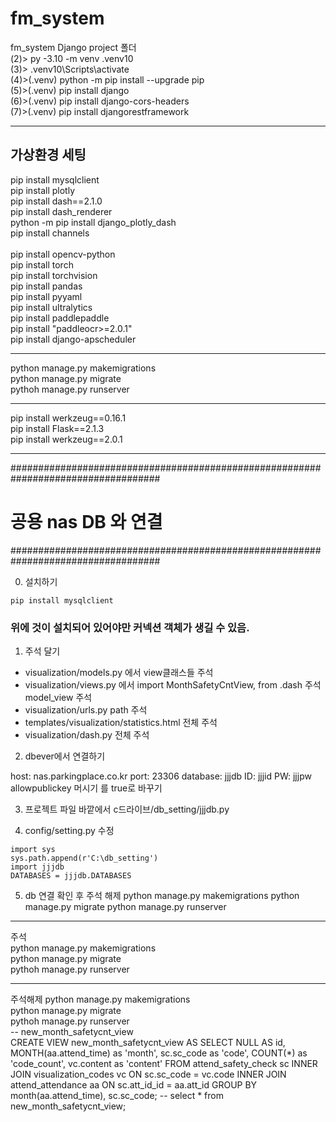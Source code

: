 # fm_system
fm_system Django  project 폴더 
<br>
(2)> py -3.10 -m venv .venv10 <br>
(3)> .venv10\Scripts\activate <br>
(4)>(.venv) python -m pip install --upgrade pip <br>
(5)>(.venv) pip install django <br>
(6)>(.venv) pip install django-cors-headers <br>
(7)>(.venv) pip install djangorestframework <br>

----------------------------------------------
## 가상환경 세팅
pip install mysqlclient <br>
pip install plotly <br>
pip install dash==2.1.0 <br>
pip install dash_renderer <br>
python -m pip install django_plotly_dash <br>
pip install channels <br>
 <br>
pip install opencv-python <br>
pip install torch <br>
pip install torchvision <br>
pip install pandas <br>
pip install pyyaml <br>
pip install ultralytics <br>
pip install paddlepaddle <br>
pip install "paddleocr>=2.0.1" <br>
pip install django-apscheduler <br>

-----------------------------------------
python manage.py makemigrations <br>
python manage.py migrate <br>
pythoh manage.py runserver <br>

-----------------------------------------
pip install werkzeug==0.16.1 <br>
pip install Flask==2.1.3 <br>
pip install werkzeug==2.0.1 <br>

-----------------------------------------
###################################################################################
# 공용 nas DB 와 연결
###################################################################################

0. 설치하기 <br>
```
pip install mysqlclient
```
### 위에 것이 설치되어 있어야만 커넥션 객체가 생길 수 있음.

1. 주석 달기
- visualization/models.py 에서 view클래스들 주석
- visualization/views.py 에서 import MonthSafetyCntView, from .dash 주석
   model_view 주석
- visualization/urls.py path  주석
- templates/visualization/statistics.html 전체 주석
- visualization/dash.py 전체 주석


2. dbever에서 연결하기 
<main>
host: nas.parkingplace.co.kr
port: 23306
database: jjjdb
ID: jjjid
PW: jjjpw

<properties>
allowpublickey 머시기 를 true로 바꾸기


3. 프로젝트 파일 바깥에서
c드라이브/db_setting/jjjdb.py


4. config/setting.py 수정
```
import sys
sys.path.append(r'C:\db_setting')
import jjjdb
DATABASES = jjjdb.DATABASES
 ```


5. db 연결 확인 후 주석 해제
python manage.py makemigrations
python manage.py migrate
python manage.py runserver
-------------------------------------------------
주석 <br>
python manage.py makemigrations <br>
python manage.py migrate <br>
pythoh manage.py runserver <br>

----------------------------------------
주석해제
python manage.py makemigrations <br>
python manage.py migrate <br>
pythoh manage.py runserver <br>
-- new_month_safetycnt_view<br>
CREATE VIEW new_month_safetycnt_view AS SELECT NULL AS id, MONTH(aa.attend_time) as 'month', sc.sc_code as 'code', COUNT(*) as 'code_count', vc.content as 'content' FROM attend_safety_check sc INNER JOIN visualization_codes vc ON sc.sc_code = vc.code
INNER JOIN attend_attendance aa ON sc.att_id_id = aa.att_id GROUP BY month(aa.attend_time), sc.sc_code;
-- select * from new_month_safetycnt_view;

